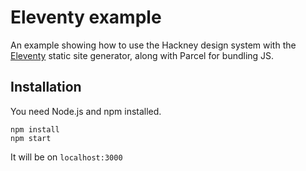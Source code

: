 # Eleventy example

An example showing how to use the Hackney design system with the [Eleventy](https://www.11ty.dev/) static site generator, along with Parcel for bundling JS.

## Installation

You need Node.js and npm installed.

```
npm install
npm start
```

It will be on `localhost:3000`
